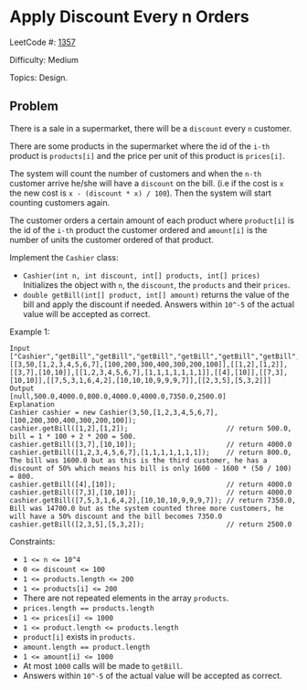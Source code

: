 # Apply Discount Every n Orders

LeetCode #: [1357](https://leetcode.com/problems/apply-discount-every-n-orders/)

Difficulty: Medium

Topics: Design.

## Problem

There is a sale in a supermarket, there will be a `discount` every `n` customer.

There are some products in the supermarket where the id of the `i-th` product is `products[i]` and the price per unit of this product is `prices[i]`.

The system will count the number of customers and when the `n-th` customer arrive he/she will have a `discount` on the bill. (i.e if the cost is `x` the new cost is `x - (discount * x) / 100`). Then the system will start counting customers again.

The customer orders a certain amount of each product where `product[i]` is the id of the `i-th` product the customer ordered and `amount[i]` is the number of units the customer ordered of that product.

Implement the `Cashier` class:

* `Cashier(int n, int discount, int[] products, int[] prices)` Initializes the object with `n`, the `discount`, the `products` and their `prices`.
* `double getBill(int[] product, int[] amount)` returns the value of the bill and apply the discount if needed. Answers within `10^-5` of the actual value will be accepted as correct.

Example 1:

```text
Input
["Cashier","getBill","getBill","getBill","getBill","getBill","getBill","getBill"]
[[3,50,[1,2,3,4,5,6,7],[100,200,300,400,300,200,100]],[[1,2],[1,2]],[[3,7],[10,10]],[[1,2,3,4,5,6,7],[1,1,1,1,1,1,1]],[[4],[10]],[[7,3],[10,10]],[[7,5,3,1,6,4,2],[10,10,10,9,9,9,7]],[[2,3,5],[5,3,2]]]
Output
[null,500.0,4000.0,800.0,4000.0,4000.0,7350.0,2500.0]
Explanation
Cashier cashier = new Cashier(3,50,[1,2,3,4,5,6,7],[100,200,300,400,300,200,100]);
cashier.getBill([1,2],[1,2]);                        // return 500.0, bill = 1 * 100 + 2 * 200 = 500.
cashier.getBill([3,7],[10,10]);                      // return 4000.0
cashier.getBill([1,2,3,4,5,6,7],[1,1,1,1,1,1,1]);    // return 800.0, The bill was 1600.0 but as this is the third customer, he has a discount of 50% which means his bill is only 1600 - 1600 * (50 / 100) = 800.
cashier.getBill([4],[10]);                           // return 4000.0
cashier.getBill([7,3],[10,10]);                      // return 4000.0
cashier.getBill([7,5,3,1,6,4,2],[10,10,10,9,9,9,7]); // return 7350.0, Bill was 14700.0 but as the system counted three more customers, he will have a 50% discount and the bill becomes 7350.0
cashier.getBill([2,3,5],[5,3,2]);                    // return 2500.0
```

Constraints:

* `1 <= n <= 10^4`
* `0 <= discount <= 100`
* `1 <= products.length <= 200`
* `1 <= products[i] <= 200`
* There are not repeated elements in the array `products`.
* `prices.length == products.length`
* `1 <= prices[i] <= 1000`
* `1 <= product.length <= products.length`
* `product[i]` exists in `products.`
* `amount.length == product.length`
* `1 <= amount[i] <= 1000`
* At most `1000` calls will be made to `getBill`.
* Answers within `10^-5` of the actual value will be accepted as correct.
